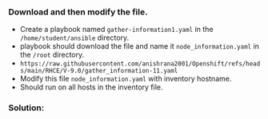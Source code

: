 ### Download and then modify the file.
  - Create a playbook named `gather-information1.yaml` in the `/home/student/ansible` directory.
  - playbook should download the file and name it `node_information.yaml` in the `/root` directory.
  - `https://raw.githubusercontent.com/anishrana2001/Openshift/refs/heads/main/RHCE/V-9.0/gather_information-11.yaml`
  - Modify this file `node_information.yaml` with inventory hostname.
  - Should run on all hosts in the inventory file.

### Solution:
